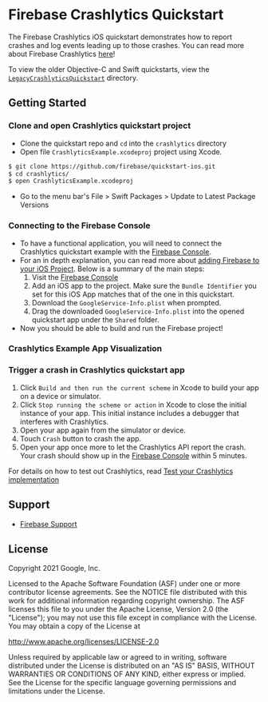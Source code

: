Firebase Crashlytics Quickstart
=============================

The Firebase Crashlytics iOS quickstart demonstrates how to report crashes and log events leading up
to those crashes. You can read more about Firebase Crashlytics
[here](https://firebase.google.com/docs/crashlytics/)! 

To view the older Objective-C and Swift quickstarts, view the
[`LegacyCrashlyticsQuickstart`](https://github.com/firebase/quickstart-ios/tree/master/crashlytics/LegacyCrashlyticsQuickstart)
directory.

Getting Started
---------------

### Clone and open Crashlytics quickstart project

- Clone the quickstart repo and `cd` into the `crashlytics` directory
- Open file `CrashlyticsExample.xcodeproj` project using Xcode.

```bash
$ git clone https://github.com/firebase/quickstart-ios.git
$ cd crashlytics/
$ open CrashlyticsExample.xcodeproj
```
- Go to the menu bar's File > Swift Packages > Update to Latest Package Versions

### Connecting to the Firebase Console 
- To have a functional application, you will need to connect the Crashlytics quickstart example with
  the [Firebase Console](https://console.firebase.google.com).
- For an in depth explanation, you can read more about [adding Firebase to your iOS
  Project](https://firebase.google.com/docs/ios/setup). Below is a summary of the main steps:
  1. Visit the [Firebase Console](https://console.firebase.google.com) 
  2. Add an iOS app to the project. Make sure the `Bundle Identifier` you set for this iOS App
     matches that of the one in this quickstart.
  3. Download the `GoogleService-Info.plist` when prompted.
  4. Drag the downloaded `GoogleService-Info.plist` into the opened quickstart app under the
     `Shared` folder.
- Now you should be able to build and run the Firebase project!

### Crashlytics Example App Visualization



### Trigger a crash in Crashlytics quickstart app
1. Click `Build and then run the current scheme` in Xcode to build your app on a device or
   simulator.
2. Click `Stop running the scheme or action` in Xcode to close the initial instance of your app.
   This initial instance includes a debugger that interferes with Crashlytics.
3. Open your app again from the simulator or device.
4. Touch `Crash` button to crash the app.
5. Open your app once more to let the Crashlytics API report the crash. Your crash should show up in
   the [Firebase Console](https://console.firebase.google.com) within 5 minutes.

For details on how to test out Crashlytics, read [Test your Crashlytics
implementation](https://firebase.google.com/docs/crashlytics/test-implementation?hl=hu&platform=ios)

Support
-------

- [Firebase Support](https://firebase.google.com/support/)

License
-------

Copyright 2021 Google, Inc.

Licensed to the Apache Software Foundation (ASF) under one or more contributor
license agreements.  See the NOTICE file distributed with this work for
additional information regarding copyright ownership.  The ASF licenses this
file to you under the Apache License, Version 2.0 (the "License"); you may not
use this file except in compliance with the License.  You may obtain a copy of
the License at

  http://www.apache.org/licenses/LICENSE-2.0

Unless required by applicable law or agreed to in writing, software
distributed under the License is distributed on an "AS IS" BASIS, WITHOUT
WARRANTIES OR CONDITIONS OF ANY KIND, either express or implied.  See the
License for the specific language governing permissions and limitations under
the License.

